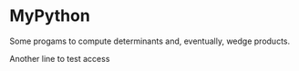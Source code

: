# MyPython

Some progams to  compute determinants and, eventually, wedge products.

Another line to test access
